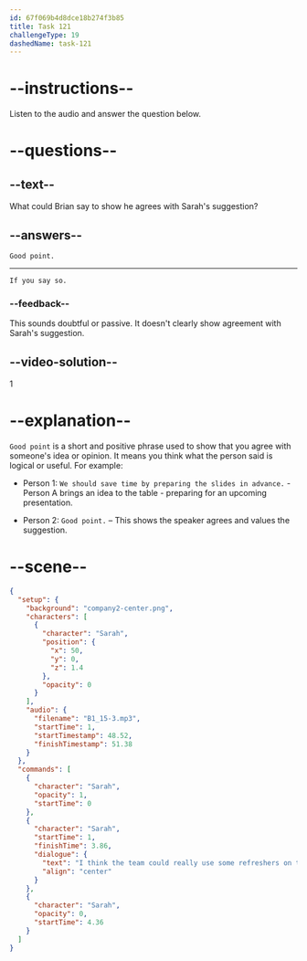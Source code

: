 ```yaml
---
id: 67f069b4d8dce18b274f3b85
title: Task 121
challengeType: 19
dashedName: task-121
---
```


<!-- (Audio) Sarah: I think the team could really use some refreshers on the new tools. -->

<!-- SPEAKING -->

# --instructions--

Listen to the audio and answer the question below.

# --questions--

## --text--

What could Brian say to show he agrees with Sarah's suggestion?

## --answers--

`Good point.`

---

`If you say so.`

### --feedback--

This sounds doubtful or passive. It doesn't clearly show agreement with Sarah's suggestion.

## --video-solution--

1

# --explanation--

`Good point` is a short and positive phrase used to show that you agree with someone's idea or opinion. It means you think what the person said is logical or useful. For example:

- Person 1: `We should save time by preparing the slides in advance.` - Person A brings an idea to the table - preparing for an upcoming presentation.

- Person 2: `Good point.` – This shows the speaker agrees and values the suggestion.

# --scene--

```json
{
  "setup": {
    "background": "company2-center.png",
    "characters": [
      {
        "character": "Sarah",
        "position": {
          "x": 50,
          "y": 0,
          "z": 1.4
        },
        "opacity": 0
      }
    ],
    "audio": {
      "filename": "B1_15-3.mp3",
      "startTime": 1,
      "startTimestamp": 48.52,
      "finishTimestamp": 51.38
    }
  },
  "commands": [
    {
      "character": "Sarah",
      "opacity": 1,
      "startTime": 0
    },
    {
      "character": "Sarah",
      "startTime": 1,
      "finishTime": 3.86,
      "dialogue": {
        "text": "I think the team could really use some refreshers on the new tools.",
        "align": "center"
      }
    },
    {
      "character": "Sarah",
      "opacity": 0,
      "startTime": 4.36
    }
  ]
}
```
